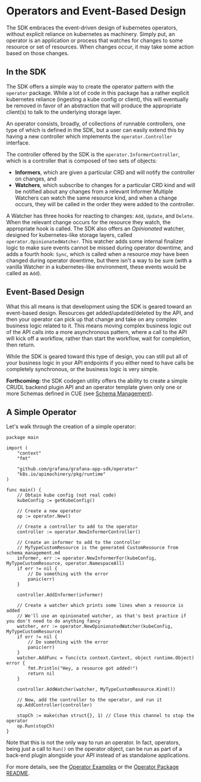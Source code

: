 # Operators and Event-Based Design

The SDK embraces the event-driven design of kubernetes operators, without explicit reliance on kubernetes as machinery. 
Simply put, an operator is an application or process that watches for changes to some resource or set of resources. 
When changes occur, it may take some action based on those changes.

## In the SDK

The SDK offers a simple way to create the operator pattern with the `operator` package. 
While a lot of code in this package has a rather explicit kubernetes reliance (ingesting a kube config or client), 
this will eventually be removed in favor of an abstraction that will produce the appropriate client(s) to talk to the underlying storage layer. 

An operator consists, broadly, of collections of runnable controllers, one type of which is defined in the SDK, 
but a user can easily extend this by having a new controller which implements the `operator.Controller` interface.

The controller offered by the SDK is the `operator.InformerController`, which is a controller that is composed of two sets of objects:
* **Informers**, which are given a particular CRD and will notify the controller on changes, and
* **Watchers**, which subscribe to changes for a particular CRD kind and will be notified about any changes from a relevant Informer
Multiple Watchers can watch the same resource kind, and when a change occurs, they will be called in the order they were added to the controller.

A Watcher has three hooks for reacting to changes: `Add`, `Update`, and `Delete`. 
When the relevant change occurs for the resource they watch, the appropriate hook is called. 
The SDK also offers an _Opinionated_ watcher, designed for kubernetes-like storage layers, called `operator.OpinionatedWatcher`. 
This watcher adds some internal finalizer logic to make sure events cannot be missed during operator downtime, 
and adds a fourth hook: `Sync`, which is called when a resource _may_ have been changed during operator downtime, 
but there isn't a way to be sure (with a vanilla Watcher in a kubernetes-like environment, these events would be called as `Add`).

## Event-Based Design

What this all means is that development using the SDK is geared toward an event-based design. 
Resources get added/updated/deleted by the API, and then your operator can pick up that change and take on any complex business logic related to it. 
This means moving complex business logic out of the API calls into a more asynchronous pattern, 
where a call to the API will kick off a workflow, rather than start the workflow, wait for completion, then return.

While the SDK is geared toward this type of design, you can still put all of your business logic in your API endpoints 
if you either need to have calls be completely synchronous, or the business logic is very simple.

**Forthcoming:** the SDK codegen utility offers the ability to create a simple CRUDL backend plugin API 
and an operator template given only one or more Schemas defined in CUE (see [Schema Management](schema_management.md)). 

## A Simple Operator

Let's walk through the creation of a simple operator:

```golang
package main

import (
	"context"
	"fmt"
	
	"github.com/grafana/grafana-app-sdk/operator"
	"k8s.io/apimachinery/pkg/runtime"
)

func main() {
	// Obtain kube config (not real code)
	kubeConfig := getKubeConfig()
	
	// Create a new operator
	op := operator.New()
	
	// Create a controller to add to the operator
	controller := operator.NewInformerController()
	
	// Create an informer to add to the controller
	// MyTypeCustomResource is the generated CustomResource from schema_management.md
	informer, err := operator.NewInformerFor(kubeConfig, MyTypeCustomResource, operator.NamespaceAll)
	if err != nil {
		// Do something with the error
		panic(err)
    }
	
	controller.AddInformer(informer)
	
	// Create a watcher which prints some lines when a resource is added
	// We'll use an opinionated watcher, as that's best practice if you don't need to do anything fancy
	watcher, err := operator.NewOpinionatedWatcher(kubeConfig, MyTypeCustomResource)
	if err != nil {
		// Do something with the error
		panic(err)
	}
	watcher.AddFunc = func(ctx context.Context, object runtime.Object) error {
		fmt.Println("Hey, a resource got added!")
		return nil
    }
	
	controller.AddWatcher(watcher, MyTypeCustomResource.Kind())
	
	// Now, add the controller to the operator, and run it
	op.AddController(controller)

	stopCh := make(chan struct{}, 1) // Close this channel to stop the operator
	op.Run(stopCh)
}
```

Note that this is not the only way to run an operator. In fact, operators, being just a call to `Run()` on the operator object, 
can be run as part of a back-end plugin alongside your API instead of as standalone applications.

For more details, see the [Operator Examples](../examples/operator) or the [Operator Package README](../operator/README.md).